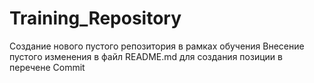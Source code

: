 # Training_Repository
Создание нового пустого репозитория в рамках обучения
Внесение пустого изменения в файл README.md для создания позиции в перечене Commit

